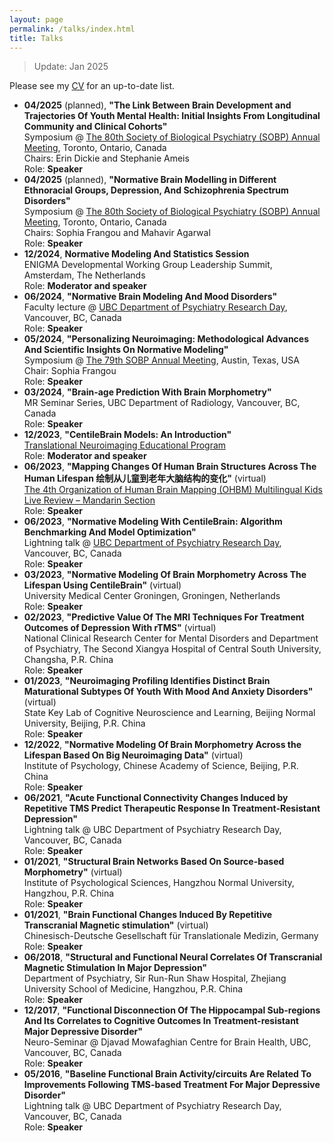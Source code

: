 ```yaml
---
layout: page
permalink: /talks/index.html
title: Talks
---
```

> Update: Jan 2025

Please see my [CV](https://drive.google.com/file/d/10FFTr2lbn81pHSaw2r7xNfhODr1nfW_1/view) for an up-to-date list.

- **04/2025** (planned), **"The Link Between Brain Development and Trajectories Of Youth Mental Health: Initial Insights From Longitudinal Community and Clinical Cohorts"** <br>
  Symposium @ [The 80th Society of Biological Psychiatry (SOBP) Annual Meeting](https://sobp.org/2025-sobp-annual-meeting/), Toronto, Ontario, Canada<br>
  Chairs: Erin Dickie and Stephanie Ameis<br>
  Role: **Speaker**<br>
- **04/2025** (planned), **"Normative Brain Modelling in Different Ethnoracial Groups, Depression, And Schizophrenia Spectrum Disorders"** <br>
  Symposium @ [The 80th Society of Biological Psychiatry (SOBP) Annual Meeting](https://sobp.org/2025-sobp-annual-meeting/), Toronto, Ontario, Canada<br>
  Chairs: Sophia Frangou and Mahavir Agarwal<br>
  Role: **Speaker**<br>
- **12/2024**, **Normative Modeling And Statistics Session** <br>
  ENIGMA Developmental Working Group Leadership Summit, Amsterdam, The Netherlands<br>
  Role: **Moderator and speaker**<br>
- **06/2024**, **"Normative Brain Modeling And Mood Disorders"** <br>
  Faculty lecture @ [UBC Department of Psychiatry Research Day](https://psychiatry.ubc.ca/research/2024-research-day/), Vancouver, BC, Canada<br>
  Role: **Speaker**<br>
- **05/2024**, **"Personalizing Neuroimaging: Methodological Advances And Scientific Insights On Normative Modeling"** <br>
  Symposium @ [The 79th SOBP Annual Meeting](https://pmg.joynadmin.org/documents/1036/66397cae2036d74f70327fd2.pdf), Austin, Texas, USA<br>
  Chair: Sophia Frangou<br>
  Role: **Speaker**<br>
- **03/2024**, **"Brain-age Prediction With Brain Morphometry"** <br>
  MR Seminar Series, UBC Department of Radiology, Vancouver, BC, Canada<br>
  Role: **Speaker**<br>
- **12/2023**, **"CentileBrain Models: An Introduction"** <br>
  [Translational Neuroimaging Educational Program](https://www.translational-neuro.org/)<br>
  Role: **Moderator and speaker**<br>
- **06/2023**, **"Mapping Changes Of Human Brain Structures Across The Human Lifespan 绘制从儿童到老年大脑结构的变化"** (virtual)<br>
  [The 4th Organization of Human Brain Mapping (OHBM) Multilingual Kids Live Review – Mandarin Section](https://ohbm-dic.github.io/kidsreview/2023/)<br>
  Role: **Speaker**<br>
- **06/2023**, **"Normative Modeling With CentileBrain: Algorithm Benchmarking And Model Optimization"** <br>
  Lightning talk @ [UBC Department of Psychiatry Research Day](https://psychiatry.ubc.ca/2023-ubc-psychiatry-annual-research-day/), Vancouver, BC, Canada<br>
  Role: **Speaker**<br>
- **03/2023**, **"Normative Modeling Of Brain Morphometry Across The Lifespan Using CentileBrain"** (virtual)<br>
  University Medical Center Groningen, Groningen, Netherlands<br>
  Role: **Speaker**<br>
- **02/2023**, **"Predictive Value Of The MRI Techniques For Treatment Outcomes of Depression With rTMS"** (virtual)<br>
  National Clinical Research Center for Mental Disorders and Department of Psychiatry, The Second Xiangya Hospital of Central South University, Changsha, P.R. China<br> 
  Role: **Speaker**<br>
- **01/2023**, **"Neuroimaging Profiling Identifies Distinct Brain Maturational Subtypes Of Youth With Mood And Anxiety Disorders"** (virtual)<br>
  State Key Lab of Cognitive Neuroscience and Learning, Beijing Normal University, Beijing, P.R. China<br>
  Role: **Speaker**<br>
- **12/2022**, **"Normative Modeling Of Brain Morphometry Across the Lifespan Based On Big Neuroimaging Data"** (virtual)<br>
  Institute of Psychology, Chinese Academy of Science, Beijing, P.R. China<br>
  Role: **Speaker**<br>
- **06/2021**, **"Acute Functional Connectivity Changes Induced by Repetitive TMS Predict Therapeutic Response In Treatment-Resistant Depression"** <br>
  Lightning talk @ UBC Department of Psychiatry Research Day, Vancouver, BC, Canada<br>
  Role: **Speaker**<br>
- **01/2021**, **"Structural Brain Networks Based On Source-based Morphometry"** (virtual)<br>
  Institute of Psychological Sciences, Hangzhou Normal University, Hangzhou, P.R. China<br>
  Role: **Speaker**<br>
- **01/2021**, **"Brain Functional Changes Induced By Repetitive Transcranial Magnetic stimulation"** (virtual)<br>
  Chinesisch-Deutsche Gesellschaft für Translationale Medizin, Germany<br>
  Role: **Speaker**<br>
- **06/2018**, **"Structural and Functional Neural Correlates Of Transcranial Magnetic Stimulation In Major Depression"** <br>
  Department of Psychiatry, Sir Run-Run Shaw Hospital, Zhejiang University School of Medicine, Hangzhou, P.R. China<br>
  Role: **Speaker**<br>
- **12/2017**, **"Functional Disconnection Of The Hippocampal Sub-regions And Its Correlates to Cognitive Outcomes In Treatment-resistant Major Depressive Disorder"** <br>
  Neuro-Seminar @ Djavad Mowafaghian Centre for Brain Health, UBC, Vancouver, BC, Canada<br>
  Role: **Speaker**<br>
- **05/2016**, **"Baseline Functional Brain Activity/circuits Are Related To Improvements Following TMS-based Treatment For Major Depressive Disorder"** <br>
  Lightning talk @ UBC Department of Psychiatry Research Day, Vancouver, BC, Canada<br>
  Role: **Speaker**<br>

<br>

<br>

  





